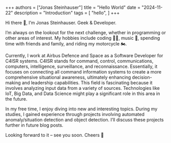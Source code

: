 +++
authors = ["Jonas Steinhauser"]
title = "Hello World"
date = "2024-11-22"
description = "Introduction"
tags = [
    "hello",
]
+++

Hi there 👋, I’m Jonas Steinhauser. Geek & Developer.

I’m always on the lookout for the next challenge, whether in programming or other areas of interest. My hobbies include coding 🧑‍💻, music 🎺, spending time with friends and family, and riding my motorcycle 🏍️.

Currently, I work at Airbus Defence and Space as a Software Developer for C4ISR systems. C4ISR stands for command, control, communications, computers, intelligence, surveillance, and reconnaissance. Essentially, it focuses on connecting all command information systems to create a more comprehensive situational awareness, ultimately enhancing decision-making and leadership capabilities. This field is fascinating because it involves analyzing input data from a variety of sources. Technologies like IoT, Big Data, and Data Science might play a significant role in this area in the future.

In my free time, I enjoy diving into new and interesting topics. During my studies, I gained experience through projects involving automated anomaly/situation detection and object detection. I’ll discuss these projects further in future blog posts.

Looking forward to it – see you soon. Cheers 👋
